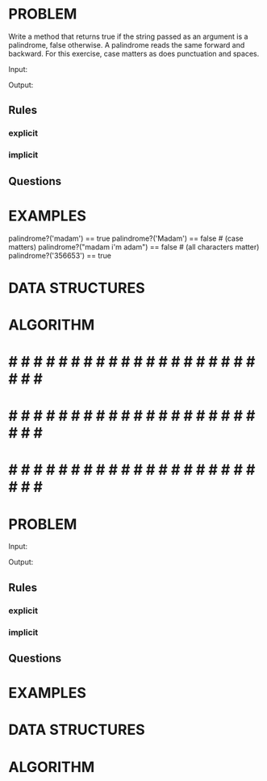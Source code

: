 # PROBLEM
Write a method that returns true if the string passed as an argument is a palindrome, false otherwise. A palindrome reads the same forward and backward. For this exercise, case matters as does punctuation and spaces.

  Input: 

  Output:

  ## Rules
  ### explicit
  
  ### implicit


  ## Questions


# EXAMPLES
palindrome?('madam') == true
palindrome?('Madam') == false          # (case matters)
palindrome?("madam i'm adam") == false # (all characters matter)
palindrome?('356653') == true

# DATA STRUCTURES


# ALGORITHM



# # # # # # # # # # # # # # # # # # # # # # # # #
# # # # # # # # # # # # # # # # # # # # # # # # #
# # # # # # # # # # # # # # # # # # # # # # # # #

# PROBLEM


  Input: 

  Output:

  ## Rules
  ### explicit
  
  ### implicit


  ## Questions


# EXAMPLES


# DATA STRUCTURES


# ALGORITHM
